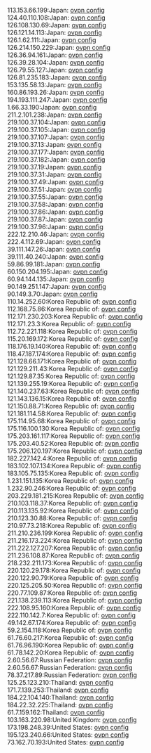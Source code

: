 113.153.66.199:Japan: [ovpn config](vpn/113_153_66_199.ovpn)  
124.40.110.108:Japan: [ovpn config](vpn/124_40_110_108.ovpn)  
126.108.130.69:Japan: [ovpn config](vpn/126_108_130_69.ovpn)  
126.121.14.113:Japan: [ovpn config](vpn/126_121_14_113.ovpn)  
126.1.62.111:Japan: [ovpn config](vpn/126_1_62_111.ovpn)  
126.214.150.229:Japan: [ovpn config](vpn/126_214_150_229.ovpn)  
126.36.94.161:Japan: [ovpn config](vpn/126_36_94_161.ovpn)  
126.39.28.104:Japan: [ovpn config](vpn/126_39_28_104.ovpn)  
126.79.55.127:Japan: [ovpn config](vpn/126_79_55_127.ovpn)  
126.81.235.183:Japan: [ovpn config](vpn/126_81_235_183.ovpn)  
153.135.58.13:Japan: [ovpn config](vpn/153_135_58_13.ovpn)  
160.86.193.26:Japan: [ovpn config](vpn/160_86_193_26.ovpn)  
194.193.111.247:Japan: [ovpn config](vpn/194_193_111_247.ovpn)  
1.66.33.190:Japan: [ovpn config](vpn/1_66_33_190.ovpn)  
211.2.101.238:Japan: [ovpn config](vpn/211_2_101_238.ovpn)  
219.100.37.104:Japan: [ovpn config](vpn/219_100_37_104.ovpn)  
219.100.37.105:Japan: [ovpn config](vpn/219_100_37_105.ovpn)  
219.100.37.107:Japan: [ovpn config](vpn/219_100_37_107.ovpn)  
219.100.37.13:Japan: [ovpn config](vpn/219_100_37_13.ovpn)  
219.100.37.177:Japan: [ovpn config](vpn/219_100_37_177.ovpn)  
219.100.37.182:Japan: [ovpn config](vpn/219_100_37_182.ovpn)  
219.100.37.19:Japan: [ovpn config](vpn/219_100_37_19.ovpn)  
219.100.37.31:Japan: [ovpn config](vpn/219_100_37_31.ovpn)  
219.100.37.49:Japan: [ovpn config](vpn/219_100_37_49.ovpn)  
219.100.37.51:Japan: [ovpn config](vpn/219_100_37_51.ovpn)  
219.100.37.55:Japan: [ovpn config](vpn/219_100_37_55.ovpn)  
219.100.37.58:Japan: [ovpn config](vpn/219_100_37_58.ovpn)  
219.100.37.86:Japan: [ovpn config](vpn/219_100_37_86.ovpn)  
219.100.37.87:Japan: [ovpn config](vpn/219_100_37_87.ovpn)  
219.100.37.96:Japan: [ovpn config](vpn/219_100_37_96.ovpn)  
222.12.210.46:Japan: [ovpn config](vpn/222_12_210_46.ovpn)  
222.4.112.69:Japan: [ovpn config](vpn/222_4_112_69.ovpn)  
39.111.147.26:Japan: [ovpn config](vpn/39_111_147_26.ovpn)  
39.111.40.240:Japan: [ovpn config](vpn/39_111_40_240.ovpn)  
59.86.99.181:Japan: [ovpn config](vpn/59_86_99_181.ovpn)  
60.150.204.195:Japan: [ovpn config](vpn/60_150_204_195.ovpn)  
60.94.144.135:Japan: [ovpn config](vpn/60_94_144_135.ovpn)  
90.149.251.147:Japan: [ovpn config](vpn/90_149_251_147.ovpn)  
90.149.3.70:Japan: [ovpn config](vpn/90_149_3_70.ovpn)  
110.14.252.60:Korea Republic of: [ovpn config](vpn/110_14_252_60.ovpn)  
112.168.75.86:Korea Republic of: [ovpn config](vpn/112_168_75_86.ovpn)  
112.171.230.203:Korea Republic of: [ovpn config](vpn/112_171_230_203.ovpn)  
112.171.23.3:Korea Republic of: [ovpn config](vpn/112_171_23_3.ovpn)  
112.72.221.118:Korea Republic of: [ovpn config](vpn/112_72_221_118.ovpn)  
115.20.169.172:Korea Republic of: [ovpn config](vpn/115_20_169_172.ovpn)  
118.176.19.140:Korea Republic of: [ovpn config](vpn/118_176_19_140.ovpn)  
118.47.187.174:Korea Republic of: [ovpn config](vpn/118_47_187_174.ovpn)  
121.128.66.171:Korea Republic of: [ovpn config](vpn/121_128_66_171.ovpn)  
121.129.211.43:Korea Republic of: [ovpn config](vpn/121_129_211_43.ovpn)  
121.129.87.35:Korea Republic of: [ovpn config](vpn/121_129_87_35.ovpn)  
121.139.255.19:Korea Republic of: [ovpn config](vpn/121_139_255_19.ovpn)  
121.140.237.63:Korea Republic of: [ovpn config](vpn/121_140_237_63.ovpn)  
121.143.136.15:Korea Republic of: [ovpn config](vpn/121_143_136_15.ovpn)  
121.150.88.71:Korea Republic of: [ovpn config](vpn/121_150_88_71.ovpn)  
121.181.114.58:Korea Republic of: [ovpn config](vpn/121_181_114_58.ovpn)  
175.114.95.68:Korea Republic of: [ovpn config](vpn/175_114_95_68.ovpn)  
175.116.100.130:Korea Republic of: [ovpn config](vpn/175_116_100_130.ovpn)  
175.203.161.117:Korea Republic of: [ovpn config](vpn/175_203_161_117.ovpn)  
175.203.40.52:Korea Republic of: [ovpn config](vpn/175_203_40_52.ovpn)  
175.206.120.197:Korea Republic of: [ovpn config](vpn/175_206_120_197.ovpn)  
182.227.142.4:Korea Republic of: [ovpn config](vpn/182_227_142_4.ovpn)  
183.102.107.134:Korea Republic of: [ovpn config](vpn/183_102_107_134.ovpn)  
183.105.75.135:Korea Republic of: [ovpn config](vpn/183_105_75_135.ovpn)  
1.231.151.135:Korea Republic of: [ovpn config](vpn/1_231_151_135.ovpn)  
1.232.90.246:Korea Republic of: [ovpn config](vpn/1_232_90_246.ovpn)  
203.229.181.215:Korea Republic of: [ovpn config](vpn/203_229_181_215.ovpn)  
210.103.118.37:Korea Republic of: [ovpn config](vpn/210_103_118_37.ovpn)  
210.113.135.92:Korea Republic of: [ovpn config](vpn/210_113_135_92.ovpn)  
210.123.30.88:Korea Republic of: [ovpn config](vpn/210_123_30_88.ovpn)  
210.97.73.218:Korea Republic of: [ovpn config](vpn/210_97_73_218.ovpn)  
211.210.236.199:Korea Republic of: [ovpn config](vpn/211_210_236_199.ovpn)  
211.216.173.224:Korea Republic of: [ovpn config](vpn/211_216_173_224.ovpn)  
211.222.127.207:Korea Republic of: [ovpn config](vpn/211_222_127_207.ovpn)  
211.236.108.87:Korea Republic of: [ovpn config](vpn/211_236_108_87.ovpn)  
218.232.211.173:Korea Republic of: [ovpn config](vpn/218_232_211_173.ovpn)  
220.120.29.178:Korea Republic of: [ovpn config](vpn/220_120_29_178.ovpn)  
220.122.90.79:Korea Republic of: [ovpn config](vpn/220_122_90_79.ovpn)  
220.125.205.50:Korea Republic of: [ovpn config](vpn/220_125_205_50.ovpn)  
220.77.109.87:Korea Republic of: [ovpn config](vpn/220_77_109_87.ovpn)  
221.138.239.113:Korea Republic of: [ovpn config](vpn/221_138_239_113.ovpn)  
222.108.95.160:Korea Republic of: [ovpn config](vpn/222_108_95_160.ovpn)  
222.110.142.7:Korea Republic of: [ovpn config](vpn/222_110_142_7.ovpn)  
49.142.67.174:Korea Republic of: [ovpn config](vpn/49_142_67_174.ovpn)  
59.2.154.118:Korea Republic of: [ovpn config](vpn/59_2_154_118.ovpn)  
61.76.60.217:Korea Republic of: [ovpn config](vpn/61_76_60_217.ovpn)  
61.76.96.190:Korea Republic of: [ovpn config](vpn/61_76_96_190.ovpn)  
61.78.142.20:Korea Republic of: [ovpn config](vpn/61_78_142_20.ovpn)  
2.60.56.67:Russian Federation: [ovpn config](vpn/2_60_56_67.ovpn)  
2.60.56.67:Russian Federation: [ovpn config](vpn/2_60_56_67.ovpn)  
78.37.217.89:Russian Federation: [ovpn config](vpn/78_37_217_89.ovpn)  
125.25.123.210:Thailand: [ovpn config](vpn/125_25_123_210.ovpn)  
171.7.139.253:Thailand: [ovpn config](vpn/171_7_139_253.ovpn)  
184.22.104.140:Thailand: [ovpn config](vpn/184_22_104_140.ovpn)  
184.22.32.225:Thailand: [ovpn config](vpn/184_22_32_225.ovpn)  
61.7.159.162:Thailand: [ovpn config](vpn/61_7_159_162.ovpn)  
103.163.220.98:United Kingdom: [ovpn config](vpn/103_163_220_98.ovpn)  
173.198.248.39:United States: [ovpn config](vpn/173_198_248_39.ovpn)  
195.123.240.66:United States: [ovpn config](vpn/195_123_240_66.ovpn)  
73.162.70.193:United States: [ovpn config](vpn/73_162_70_193.ovpn)  
